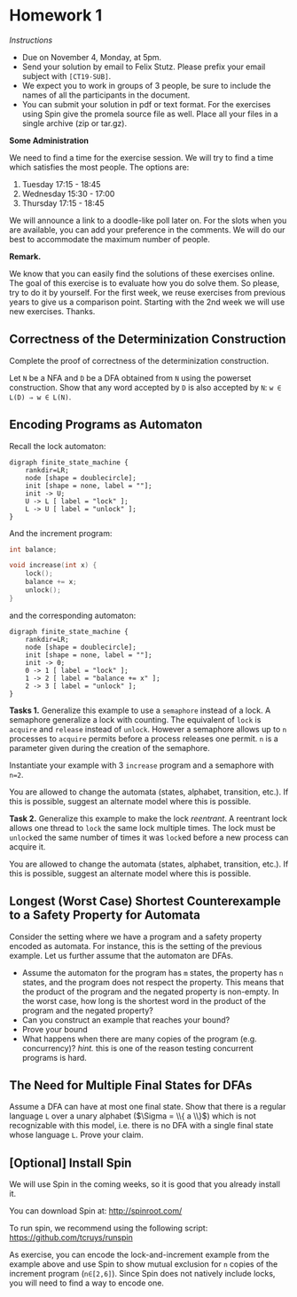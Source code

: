 # Homework 1

_Instructions_
* Due on November 4, Monday, at 5pm.
* Send your solution by email to Felix Stutz. Please prefix your email subject with `[CT19-SUB]`.
* We expect you to work in groups of 3 people, be sure to include the names of all the participants in the document.
* You can submit your solution in pdf or text format. For the exercises using Spin give the promela source file as well. Place all your files in a single archive (zip or tar.gz).

__Some Administration__

We need to find a time for the exercise session.
We will try to find a time which satisfies the most people.
The options are:
1. Tuesday 17:15 - 18:45
2. Wednesday 15:30 - 17:00
3. Thursday 17:15 - 18:45

We will announce a link to a doodle-like poll later on. 
For the slots when you are available, you can add your preference in the comments.
We will do our best to accommodate the maximum number of people.

__Remark.__

We know that you can easily find the solutions of these exercises online.
The goal of this exercise is to evaluate how you do solve them.
So please, try to do it by yourself.
For the first week, we reuse exercises from previous years to give us a comparison point.
Starting with the 2nd week we will use new exercises.
Thanks.


## Correctness of the Determinization Construction

Complete the proof of correctness of the determinization construction.

Let `N` be a NFA and `D` be a DFA obtained from `N` using the powerset construction.
Show that any word accepted by `D` is also accepted by `N`: `w ∈ L(D) ⇒ w ∈ L(N)`.


## Encoding Programs as Automaton

Recall the lock automaton:

```graphviz
digraph finite_state_machine {
	rankdir=LR;
	node [shape = doublecircle];
	init [shape = none, label = ""];
    init -> U;
	U -> L [ label = "lock" ];
	L -> U [ label = "unlock" ];
}
```

And the increment program:
```c
int balance;

void increase(int x) {
    lock();
    balance += x;
    unlock();
}
```
and the corresponding automaton:
```graphviz
digraph finite_state_machine {
	rankdir=LR;
	node [shape = doublecircle];
	init [shape = none, label = ""];
    init -> 0;
	0 -> 1 [ label = "lock" ];
	1 -> 2 [ label = "balance += x" ];
	2 -> 3 [ label = "unlock" ];
}
```

__Tasks 1.__
Generalize this example to use a `semaphore` instead of a lock.
A semaphore generalize a lock with counting.
The equivalent of `lock` is `acquire` and `release` instead of `unlock`.
However a semaphore allows up to `n` processes to `acquire` permits before a process releases one permit.
`n` is a parameter given during the creation of the semaphore.

Instantiate your example with 3 `increase` program and a semaphore with `n=2`.

You are allowed to change the automata (states, alphabet, transition, etc.).
If this is possible, suggest an alternate model where this is possible.

__Task 2.__
Generalize this example to make the lock _reentrant_.
A reentrant lock allows one thread to `lock` the same lock multiple times.
The lock must be `unlock`ed the same number of times it was `lock`ed before a new process can acquire it.

You are allowed to change the automata (states, alphabet, transition, etc.).
If this is possible, suggest an alternate model where this is possible.


## Longest (Worst Case) Shortest Counterexample to a Safety Property for Automata

Consider the setting where we have a program and a safety property encoded as automata.
For instance, this is the setting of the previous example.
Let us further assume that the automaton are DFAs.

* Assume the automaton for the program has `m` states, the property has `n` states, and the program does not respect the property.
  This means that the product of the program and the negated property is non-empty.
  In the worst case, how long is the shortest word in the product of the program and the negated property?
* Can you construct an example that reaches your bound?
* Prove your bound
* What happens when there are many copies of the program (e.g. concurrency)? _hint._ this is one of the reason testing concurrent programs is hard.


## The Need for Multiple Final States for DFAs

Assume a DFA can have at most one final state. 
Show that there is a regular language `L` over a unary alphabet ($\Sigma = \\{ a \\}$) which is not recognizable with this model,
i.e. there is no DFA with a single final state whose language `L`.
Prove your claim.


## [Optional] Install Spin

We will use Spin in the coming weeks, so it is good that you already install it.

You can download Spin at: http://spinroot.com/

To run spin, we recommend using the following script: https://github.com/tcruys/runspin

As exercise, you can encode the lock-and-increment example from the example above and use Spin to show mutual exclusion for `n` copies of the increment program (`n∈[2,6]`).
Since Spin does not natively include locks, you will need to find a way to encode one.
